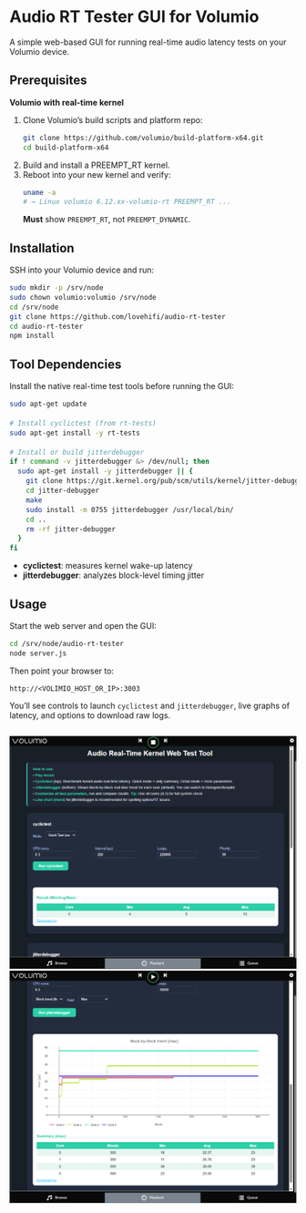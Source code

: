 
# Audio RT Tester GUI for Volumio

A simple web-based GUI for running real-time audio latency tests on your Volumio device.


## Prerequisites

**Volumio with real-time kernel**  
  1. Clone Volumio’s build scripts and platform repo:  
     ```bash
     git clone https://github.com/volumio/build-platform-x64.git
     cd build-platform-x64
     ```
  2. Build and install a PREEMPT_RT kernel.  
  3. Reboot into your new kernel and verify:  
     ```bash
     uname -a
     # → Linux volumio 6.12.xx-volumio-rt PREEMPT_RT ...
     ```  
     **Must** show `PREEMPT_RT`, not `PREEMPT_DYNAMIC`.


## Installation

SSH into your Volumio device and run:

```bash
sudo mkdir -p /srv/node
sudo chown volumio:volumio /srv/node
cd /srv/node
git clone https://github.com/lovehifi/audio-rt-tester
cd audio-rt-tester
npm install
````

## Tool Dependencies

Install the native real-time test tools before running the GUI:

```bash
sudo apt-get update

# Install cyclictest (from rt-tests)
sudo apt-get install -y rt-tests

# Install or build jitterdebugger
if ! command -v jitterdebugger &> /dev/null; then
  sudo apt-get install -y jitterdebugger || {
    git clone https://git.kernel.org/pub/scm/utils/kernel/jitter-debugger.git
    cd jitter-debugger
    make
    sudo install -m 0755 jitterdebugger /usr/local/bin/
    cd ..
    rm -rf jitter-debugger
  }
fi
```

* **cyclictest**: measures kernel wake-up latency
* **jitterdebugger**: analyzes block-level timing jitter

## Usage

Start the web server and open the GUI:

```bash
cd /srv/node/audio-rt-tester
node server.js
```

Then point your browser to:

```
http://<VOLIMIO_HOST_OR_IP>:3003
```

You’ll see controls to launch `cyclictest` and `jitterdebugger`, live graphs of latency, and options to download raw logs.

```
```

![Test UI Screenshot 1](https://raw.githubusercontent.com/lovehifi/audio-rt-tester/main/test_ui_01.png)  
![Test UI Screenshot 2](https://raw.githubusercontent.com/lovehifi/audio-rt-tester/main/test_ui_02.png)
